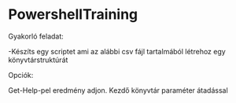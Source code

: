 # PowershellTraining

Gyakorló feladat:

-Készíts egy scriptet ami az alábbi csv fájl tartalmából létrehoz egy könyvtárstruktúrát

Opciók:

Get-Help-pel eredmény adjon.
Kezdő könyvtár paraméter átadással
